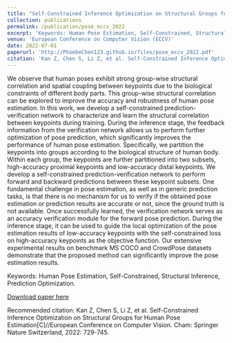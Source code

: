```yaml
---
title: "Self-Constrained Inference Optimization on Structural Groups for Human Pose Estimation"
collection: publications
permalink: /publication/pose_eccv_2022
excerpt: 'Keywords: Human Pose Estimation, Self-Constrained, Structural Inference, Prediction Optimization'
venue: 'European Conference on Computer Vision (ECCV)'
date: 2022-07-01
paperurl: 'http://PhoebeChen123.github.io/files/pose_eccv_2022.pdf'
citation: 'Kan Z, Chen S, Li Z, et al. Self-Constrained Inference Optimization on Structural Groups for Human Pose Estimation[C]//European Conference on Computer Vision. Cham: Springer Nature Switzerland, 2022: 729-745.'
---
```

We observe that human poses exhibit strong group-wise structural correlation and spatial coupling between keypoints due to the biological constraints of different body parts. This group-wise structural correlation can be explored to improve the accuracy and robustness of human pose estimation. In this work, we develop a self-constrained prediction-verification network to characterize and learn the structural correlation between keypoints during training. During the inference stage, the feedback information from the verification network allows us to perform further optimization of pose prediction, which significantly improves the performance of human pose estimation. Specifically, we partition the keypoints into groups according to the biological structure of human body. Within each group, the keypoints are further partitioned into two subsets, high-accuracy proximal keypoints and low-accuracy distal keypoints. We develop a self-constrained prediction-verification network to perform forward and backward predictions between these keypoint subsets. One fundamental challenge in pose estimation, as well as in generic prediction tasks, is that there is no mechanism for us to verify if the obtained pose estimation or prediction results are accurate or not, since the ground truth is not available. Once successfully learned, the verification network serves as an accuracy verification module for the forward pose prediction. During the inference stage, it can be used to guide the local optimization of the pose estimation results of low-accuracy keypoints with the self-constrained loss on high-accuracy keypoints as the objective function. Our extensive experimental results on benchmark MS COCO and CrowdPose datasets demonstrate that the proposed method can significantly improve the pose estimation results.

Keywords: Human Pose Estimation, Self-Constrained, Structural Inference, Prediction Optimization.

[Download paper here](http://PhoebeChen123.github.io/files/pose_eccv_2022.pdf)

Recommended citation: Kan Z, Chen S, Li Z, et al. Self-Constrained Inference Optimization on Structural Groups for Human Pose Estimation[C]//European Conference on Computer Vision. Cham: Springer Nature Switzerland, 2022: 729-745.
